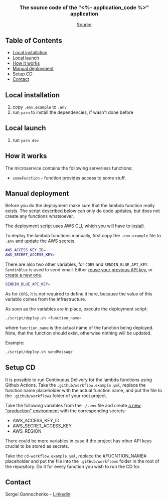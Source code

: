 <p align="center">
  <h3 align="center">The source code of the "<%- application_code %>" application</h3>

  <p align="center">
    <a href="https://github.com/<%- github_account_name %>/<%- github_repository_name %>">Source</a>
  </p>
</p>

## Table of Contents

* [Local installation](#local-installation)
* [Local launch](#local-launch)
* [How it works](#how-it-works)
* [Manual deployment](#manual-deployment)
* [Setup CD](#setup-cd)
* [Contact](#contact)

## Local installation

1. copy `.env.example` to `.env`
2. run `yarn` to install the dependencies, if wasn't done before

## Local launch

1. run `yarn dev`

## How it works

The microservice contains the following serverless functions:

* `someFunction` - function provides access to some stuff.

## Manual deployment

Before you do the deployment make sure that the lambda function really exists. The script described below can only do code updates, but does not create any functions whatsoever.

The deployment script uses AWS CLI, which you will have to [install](https://formulae.brew.sh/formula/awscli).

To deploy the lambda functions manually, first copy the `.env.example` file to `.env` and update the AWS secrets.

~~~bash
AWS_ACCESS_KEY_ID=
AWS_SECRET_ACCESS_KEY=
~~~

There are also two other variables, for `CORS` and `SENDIN_BLUE_API_KEY`.
`SendinBlue` is used to send email. Either [reuse your previous API key](https://account.sendinblue.com/advanced/api/), or [create a new one](https://account.sendinblue.com/advanced/api/).

~~~bash
SENDIN_BLUE_API_KEY=
~~~

As for `CORS`, it is not required to define it here, because the value of this variable comes from the infrastructure.

As soon as the variables are in place, execute the deployment script:

~~~bash
./script/deploy.sh <function_name>
~~~

where `function_name` is the actual name of the function being deployed. Note, that the function should exist, otherwise nothing will be updated.

Example:

~~~bash
./script/deploy.sh sendMessage
~~~

## Setup CD

It is possible to run Continuous Delivery for the lambda functions using Github Actions. Take the `.github/workflow.example.yml`, replace the function name placeholder with the actual function name, and put the file to the `.github/workflows` folder of your root project.

Take the following variables from the `./.env` file and create [a new "production" environment](https://github.com/gannochenko/legacy/settings/environments/new) with the corresponding secrets:

* AWS_ACCESS_KEY_ID
* AWS_SECRET_ACCESS_KEY
* AWS_REGION

There could be more variables in case if the project has other API keys crucial to be stored as secrets.

Take the `cd-workflow.example.yml`, replace the #FUCNTION_NAME# placeholder and put the file into the `.github/workflows` folder in the root of the repository. Do it for every function you wish to run the CD for.

## Contact

Sergei Gannochenko - [Linkedin](https://www.linkedin.com/in/gannochenko/)
